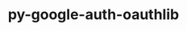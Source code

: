 ---
title: "py-google-auth-oauthlib"
layout: cache
categories: [package, develop]
meta: {"compilers": ["none"], "num_specs": 181, "num_specs_by_stack": {"e4s": 10, "ml-darwin-aarch64-mps": 43, "ml-linux-aarch64-cpu": 63, "ml-linux-aarch64-cuda": 62, "ml-linux-x86_64-cpu": 64, "ml-linux-x86_64-cuda": 63, "root": 181}, "oss": ["sequoia", "ubuntu22.04", "ubuntu24.04"], "platforms": ["darwin", "linux"], "stacks": ["e4s", "ml-darwin-aarch64-mps", "ml-linux-aarch64-cpu", "ml-linux-aarch64-cuda", "ml-linux-x86_64-cpu", "ml-linux-x86_64-cuda", "root"], "targets": ["aarch64", "x86_64_v3"], "versions": ["0.4.6"]}
spec_details: [{"compiler": "none", "hash": "2hknw3442atstz6sqefswo3wpxu2lh5z", "os": "ubuntu24.04", "platform": "linux", "size": "-", "stacks": ["ml-linux-aarch64-cpu", "ml-linux-aarch64-cuda", "root"], "target": "aarch64", "variants": ["build_system=python_pip"], "versions": ["0.4.6"]}, {"compiler": "none", "hash": "2jqnnhii4igdumc6mvnh5xx2s3egmdxq", "os": "sequoia", "platform": "darwin", "size": "-", "stacks": ["ml-darwin-aarch64-mps", "root"], "target": "aarch64", "variants": ["build_system=python_pip"], "versions": ["0.4.6"]}, {"compiler": "none", "hash": "2mk2wablmyect5bt6fevu66pej44n37e", "os": "ubuntu24.04", "platform": "linux", "size": "-", "stacks": ["ml-linux-aarch64-cpu", "ml-linux-aarch64-cuda", "root"], "target": "aarch64", "variants": ["build_system=python_pip"], "versions": ["0.4.6"]}, {"compiler": "none", "hash": "2mthvljp2hgoypkv7w3e2o46vfwfoncd", "os": "ubuntu24.04", "platform": "linux", "size": "-", "stacks": ["ml-linux-x86_64-cpu", "ml-linux-x86_64-cuda", "root"], "target": "x86_64_v3", "variants": ["build_system=python_pip"], "versions": ["0.4.6"]}, {"compiler": "none", "hash": "2sncmaygjnt5x64yrtlxawiamzp7valn", "os": "ubuntu24.04", "platform": "linux", "size": "-", "stacks": ["ml-linux-x86_64-cpu", "ml-linux-x86_64-cuda", "root"], "target": "x86_64_v3", "variants": ["build_system=python_pip"], "versions": ["0.4.6"]}, {"compiler": "none", "hash": "2y7lyy2utpsgxocpvd4naywbif5z4i6s", "os": "ubuntu24.04", "platform": "linux", "size": "-", "stacks": ["ml-linux-aarch64-cpu", "ml-linux-aarch64-cuda", "root"], "target": "aarch64", "variants": ["build_system=python_pip"], "versions": ["0.4.6"]}, {"compiler": "none", "hash": "3233szmkmxn43ddvbdavxlvxmf75vojk", "os": "ubuntu24.04", "platform": "linux", "size": "-", "stacks": ["ml-linux-x86_64-cpu", "ml-linux-x86_64-cuda", "root"], "target": "x86_64_v3", "variants": ["build_system=python_pip"], "versions": ["0.4.6"]}, {"compiler": "none", "hash": "37nbgseo5n4du7duwbnoiu4u5sf22q7z", "os": "ubuntu24.04", "platform": "linux", "size": "-", "stacks": ["ml-linux-x86_64-cpu", "ml-linux-x86_64-cuda", "root"], "target": "x86_64_v3", "variants": ["build_system=python_pip"], "versions": ["0.4.6"]}, {"compiler": "none", "hash": "3cqaop2ajbspbtklapxlansnbz5jfn7c", "os": "ubuntu24.04", "platform": "linux", "size": "-", "stacks": ["ml-linux-x86_64-cpu", "ml-linux-x86_64-cuda", "root"], "target": "x86_64_v3", "variants": ["build_system=python_pip"], "versions": ["0.4.6"]}, {"compiler": "none", "hash": "3f5iadwfku6ml6hs2jep47o2gh7xkiqu", "os": "sequoia", "platform": "darwin", "size": "-", "stacks": ["ml-darwin-aarch64-mps", "root"], "target": "aarch64", "variants": ["build_system=python_pip"], "versions": ["0.4.6"]}, {"compiler": "none", "hash": "3fvbrztxv3sbifdasvwamvfnia6wq3y5", "os": "ubuntu24.04", "platform": "linux", "size": "-", "stacks": ["ml-linux-aarch64-cpu", "ml-linux-aarch64-cuda", "root"], "target": "aarch64", "variants": ["build_system=python_pip"], "versions": ["0.4.6"]}, {"compiler": "none", "hash": "3hopcwwcly7oafxrouds2wgvoomnwy3y", "os": "ubuntu22.04", "platform": "linux", "size": "-", "stacks": ["e4s", "root"], "target": "x86_64_v3", "variants": ["build_system=python_pip"], "versions": ["0.4.6"]}, {"compiler": "none", "hash": "3lcwasxylureea3cwagjy76naccd3mra", "os": "ubuntu24.04", "platform": "linux", "size": "-", "stacks": ["ml-linux-x86_64-cpu", "ml-linux-x86_64-cuda", "root"], "target": "x86_64_v3", "variants": ["build_system=python_pip"], "versions": ["0.4.6"]}, {"compiler": "none", "hash": "3nwp35rh5jlo25rvv6ovr6nli2wuibov", "os": "ubuntu22.04", "platform": "linux", "size": "-", "stacks": ["e4s", "root"], "target": "x86_64_v3", "variants": ["build_system=python_pip"], "versions": ["0.4.6"]}, {"compiler": "none", "hash": "3wmtpszo6kloxoriixdbsyiqhrawxxvw", "os": "ubuntu24.04", "platform": "linux", "size": "-", "stacks": ["ml-linux-aarch64-cpu", "ml-linux-aarch64-cuda", "root"], "target": "aarch64", "variants": ["build_system=python_pip"], "versions": ["0.4.6"]}, {"compiler": "none", "hash": "45qbxoaska4t5rzsgxqltkk2olx5mpts", "os": "ubuntu24.04", "platform": "linux", "size": "-", "stacks": ["ml-linux-x86_64-cpu", "ml-linux-x86_64-cuda", "root"], "target": "x86_64_v3", "variants": ["build_system=python_pip"], "versions": ["0.4.6"]}, {"compiler": "none", "hash": "4hn6bkss4nto5xgfsfjmegj2igoagoub", "os": "ubuntu24.04", "platform": "linux", "size": "-", "stacks": ["ml-linux-x86_64-cpu", "ml-linux-x86_64-cuda", "root"], "target": "x86_64_v3", "variants": ["build_system=python_pip"], "versions": ["0.4.6"]}, {"compiler": "none", "hash": "4jy3njj5py3yafj7itupbufqxlxq3h5c", "os": "sequoia", "platform": "darwin", "size": "-", "stacks": ["ml-darwin-aarch64-mps", "root"], "target": "aarch64", "variants": ["build_system=python_pip"], "versions": ["0.4.6"]}, {"compiler": "none", "hash": "4mbx5dyklhhrecthcs5cuyipjfucnqgf", "os": "ubuntu24.04", "platform": "linux", "size": "-", "stacks": ["ml-linux-aarch64-cpu", "ml-linux-aarch64-cuda", "root"], "target": "aarch64", "variants": ["build_system=python_pip"], "versions": ["0.4.6"]}, {"compiler": "none", "hash": "4mjp2ijhmykpr4aduitpz3cwilv2tbac", "os": "sequoia", "platform": "darwin", "size": "-", "stacks": ["ml-darwin-aarch64-mps", "root"], "target": "aarch64", "variants": ["build_system=python_pip"], "versions": ["0.4.6"]}, {"compiler": "none", "hash": "5h2pw7whhyrrrgrfsu6havwiegnfz3yc", "os": "ubuntu24.04", "platform": "linux", "size": "-", "stacks": ["ml-linux-x86_64-cpu", "ml-linux-x86_64-cuda", "root"], "target": "x86_64_v3", "variants": ["build_system=python_pip"], "versions": ["0.4.6"]}, {"compiler": "none", "hash": "5i2cqlfoaun5ogourspku4huy3dwybc3", "os": "ubuntu24.04", "platform": "linux", "size": "-", "stacks": ["ml-linux-x86_64-cpu", "ml-linux-x86_64-cuda", "root"], "target": "x86_64_v3", "variants": ["build_system=python_pip"], "versions": ["0.4.6"]}, {"compiler": "none", "hash": "5v74hlygmmgppgjiu3t4c3efuhzyyabn", "os": "ubuntu24.04", "platform": "linux", "size": "-", "stacks": ["ml-linux-x86_64-cpu", "ml-linux-x86_64-cuda", "root"], "target": "x86_64_v3", "variants": ["build_system=python_pip"], "versions": ["0.4.6"]}, {"compiler": "none", "hash": "67z24hm4qylb7uxkny4knsow2cvbtkqs", "os": "sequoia", "platform": "darwin", "size": "-", "stacks": ["ml-darwin-aarch64-mps", "root"], "target": "aarch64", "variants": ["build_system=python_pip"], "versions": ["0.4.6"]}, {"compiler": "none", "hash": "6afanpctxwwtlbpmpys3gqx6wmtsljrr", "os": "ubuntu24.04", "platform": "linux", "size": "-", "stacks": ["ml-linux-aarch64-cpu", "ml-linux-aarch64-cuda", "root"], "target": "aarch64", "variants": ["build_system=python_pip"], "versions": ["0.4.6"]}, {"compiler": "none", "hash": "6ozz3i7wnzrl363tddtc3kip4ryuqfnd", "os": "ubuntu24.04", "platform": "linux", "size": "-", "stacks": ["ml-linux-x86_64-cpu", "ml-linux-x86_64-cuda", "root"], "target": "x86_64_v3", "variants": ["build_system=python_pip"], "versions": ["0.4.6"]}, {"compiler": "none", "hash": "6rq3kkrjqyrmd65bdgrquh75b3xdjo3m", "os": "ubuntu22.04", "platform": "linux", "size": "-", "stacks": ["e4s", "root"], "target": "x86_64_v3", "variants": ["build_system=python_pip"], "versions": ["0.4.6"]}, {"compiler": "none", "hash": "6svtrcl7crsctrcoqrbooslivhod5tbr", "os": "sequoia", "platform": "darwin", "size": "-", "stacks": ["ml-darwin-aarch64-mps", "root"], "target": "aarch64", "variants": ["build_system=python_pip"], "versions": ["0.4.6"]}, {"compiler": "none", "hash": "6ycsdfkziszya2on2ygngq5vctynrbjd", "os": "ubuntu24.04", "platform": "linux", "size": "-", "stacks": ["ml-linux-x86_64-cpu", "ml-linux-x86_64-cuda", "root"], "target": "x86_64_v3", "variants": ["build_system=python_pip"], "versions": ["0.4.6"]}, {"compiler": "none", "hash": "7u5ba7xmi4ghf4mu34z6iwquigf5fvxu", "os": "sequoia", "platform": "darwin", "size": "-", "stacks": ["ml-darwin-aarch64-mps", "root"], "target": "aarch64", "variants": ["build_system=python_pip"], "versions": ["0.4.6"]}, {"compiler": "none", "hash": "aeanlhiktglldp7iwvugizgckqus6awx", "os": "ubuntu24.04", "platform": "linux", "size": "-", "stacks": ["ml-linux-x86_64-cpu", "ml-linux-x86_64-cuda", "root"], "target": "x86_64_v3", "variants": ["build_system=python_pip"], "versions": ["0.4.6"]}, {"compiler": "none", "hash": "agq7vosyw6j6cimyoqluetrmg7g6ucal", "os": "sequoia", "platform": "darwin", "size": "-", "stacks": ["ml-darwin-aarch64-mps", "root"], "target": "aarch64", "variants": ["build_system=python_pip"], "versions": ["0.4.6"]}, {"compiler": "none", "hash": "at5opvv3oax5wiehgbuorywk4xqom7vk", "os": "sequoia", "platform": "darwin", "size": "-", "stacks": ["ml-darwin-aarch64-mps", "root"], "target": "aarch64", "variants": ["build_system=python_pip"], "versions": ["0.4.6"]}, {"compiler": "none", "hash": "auydpbhfyfu3web2oe7pf5bf44sp7loc", "os": "ubuntu24.04", "platform": "linux", "size": "-", "stacks": ["ml-linux-x86_64-cpu", "ml-linux-x86_64-cuda", "root"], "target": "x86_64_v3", "variants": ["build_system=python_pip"], "versions": ["0.4.6"]}, {"compiler": "none", "hash": "avn25zopto5tjpcp6cddjptcgjzoonfz", "os": "ubuntu24.04", "platform": "linux", "size": "-", "stacks": ["ml-linux-aarch64-cpu", "ml-linux-aarch64-cuda", "root"], "target": "aarch64", "variants": ["build_system=python_pip"], "versions": ["0.4.6"]}, {"compiler": "none", "hash": "aximay354a77bu43lltnznmwa6fep7ua", "os": "sequoia", "platform": "darwin", "size": "-", "stacks": ["ml-darwin-aarch64-mps", "root"], "target": "aarch64", "variants": ["build_system=python_pip"], "versions": ["0.4.6"]}, {"compiler": "none", "hash": "b23jn4t7geitqkbktv6zzbglasvridsk", "os": "ubuntu24.04", "platform": "linux", "size": "-", "stacks": ["ml-linux-aarch64-cpu", "ml-linux-aarch64-cuda", "root"], "target": "aarch64", "variants": ["build_system=python_pip"], "versions": ["0.4.6"]}, {"compiler": "none", "hash": "b2wexye6bi4vjapjeufbmtw4p6i4b2o3", "os": "ubuntu24.04", "platform": "linux", "size": "-", "stacks": ["ml-linux-aarch64-cpu", "ml-linux-aarch64-cuda", "root"], "target": "aarch64", "variants": ["build_system=python_pip"], "versions": ["0.4.6"]}, {"compiler": "none", "hash": "bflp7x3lb2uuj7nfbegmojfxxvsodetm", "os": "sequoia", "platform": "darwin", "size": "-", "stacks": ["ml-darwin-aarch64-mps", "root"], "target": "aarch64", "variants": ["build_system=python_pip"], "versions": ["0.4.6"]}, {"compiler": "none", "hash": "bqayiyvcqz4anfkynfoihkhqsl3y4uu4", "os": "ubuntu24.04", "platform": "linux", "size": "-", "stacks": ["ml-linux-x86_64-cpu", "ml-linux-x86_64-cuda", "root"], "target": "x86_64_v3", "variants": ["build_system=python_pip"], "versions": ["0.4.6"]}, {"compiler": "none", "hash": "c4rbkmzj7bze7h3xw72lhqh6izd3kzxs", "os": "ubuntu24.04", "platform": "linux", "size": "-", "stacks": ["ml-linux-x86_64-cpu", "ml-linux-x86_64-cuda", "root"], "target": "x86_64_v3", "variants": ["build_system=python_pip"], "versions": ["0.4.6"]}, {"compiler": "none", "hash": "c4slisaqlw2i5zye7ykn2znstcptwrtv", "os": "ubuntu24.04", "platform": "linux", "size": "-", "stacks": ["ml-linux-x86_64-cpu", "ml-linux-x86_64-cuda", "root"], "target": "x86_64_v3", "variants": ["build_system=python_pip"], "versions": ["0.4.6"]}, {"compiler": "none", "hash": "cebupj742o5w4dt7rjsddmcy7u72gu4d", "os": "sequoia", "platform": "darwin", "size": "-", "stacks": ["ml-darwin-aarch64-mps", "root"], "target": "aarch64", "variants": ["build_system=python_pip"], "versions": ["0.4.6"]}, {"compiler": "none", "hash": "chmp52mbjiqnxdof54pxn6dkexdpgon7", "os": "ubuntu24.04", "platform": "linux", "size": "-", "stacks": ["ml-linux-aarch64-cpu", "root"], "target": "aarch64", "variants": ["build_system=python_pip"], "versions": ["0.4.6"]}, {"compiler": "none", "hash": "cz3r6efxlvrzdl6ioh3h6yj7xj3ajvhy", "os": "ubuntu22.04", "platform": "linux", "size": "-", "stacks": ["e4s", "root"], "target": "x86_64_v3", "variants": ["build_system=python_pip"], "versions": ["0.4.6"]}, {"compiler": "none", "hash": "dqwuw4jm2q6eq43psp6scruwigtfivzt", "os": "ubuntu24.04", "platform": "linux", "size": "-", "stacks": ["ml-linux-x86_64-cpu", "ml-linux-x86_64-cuda", "root"], "target": "x86_64_v3", "variants": ["build_system=python_pip"], "versions": ["0.4.6"]}, {"compiler": "none", "hash": "dr2uq7btn67druv5pfvu4azaczv75nz7", "os": "ubuntu24.04", "platform": "linux", "size": "-", "stacks": ["ml-linux-aarch64-cpu", "ml-linux-aarch64-cuda", "root"], "target": "aarch64", "variants": ["build_system=python_pip"], "versions": ["0.4.6"]}, {"compiler": "none", "hash": "driit3dka6mdaf2vrcopb67jfbmudfsc", "os": "ubuntu24.04", "platform": "linux", "size": "-", "stacks": ["ml-linux-aarch64-cpu", "ml-linux-aarch64-cuda", "root"], "target": "aarch64", "variants": ["build_system=python_pip"], "versions": ["0.4.6"]}, {"compiler": "none", "hash": "dyklalnpbvx3qybvoc5lvvhmlazl5x7k", "os": "sequoia", "platform": "darwin", "size": "-", "stacks": ["ml-darwin-aarch64-mps", "root"], "target": "aarch64", "variants": ["build_system=python_pip"], "versions": ["0.4.6"]}, {"compiler": "none", "hash": "e6hqi3aiwwexisxlawtkqptfexv4yfs4", "os": "ubuntu24.04", "platform": "linux", "size": "-", "stacks": ["ml-linux-x86_64-cpu", "ml-linux-x86_64-cuda", "root"], "target": "x86_64_v3", "variants": ["build_system=python_pip"], "versions": ["0.4.6"]}, {"compiler": "none", "hash": "eb2kjghblvfjzpq3pc266ux3i2vykjhd", "os": "ubuntu24.04", "platform": "linux", "size": "-", "stacks": ["ml-linux-aarch64-cpu", "root"], "target": "aarch64", "variants": ["build_system=python_pip"], "versions": ["0.4.6"]}, {"compiler": "none", "hash": "ecj6yqrs534odxtefs6w3rqka4j23ncy", "os": "ubuntu24.04", "platform": "linux", "size": "-", "stacks": ["ml-linux-x86_64-cpu", "ml-linux-x86_64-cuda", "root"], "target": "x86_64_v3", "variants": ["build_system=python_pip"], "versions": ["0.4.6"]}, {"compiler": "none", "hash": "egxoe7dh24wabt7ky725g6dtmggtu7a5", "os": "ubuntu24.04", "platform": "linux", "size": "-", "stacks": ["ml-linux-aarch64-cpu", "ml-linux-aarch64-cuda", "root"], "target": "aarch64", "variants": ["build_system=python_pip"], "versions": ["0.4.6"]}, {"compiler": "none", "hash": "eibf5x42myge372ss6o4qvk5j5f52pxq", "os": "ubuntu24.04", "platform": "linux", "size": "-", "stacks": ["ml-linux-aarch64-cpu", "ml-linux-aarch64-cuda", "root"], "target": "aarch64", "variants": ["build_system=python_pip"], "versions": ["0.4.6"]}, {"compiler": "none", "hash": "ejaacxnnm2cfqh6hbvongzrhsxotrmbh", "os": "ubuntu22.04", "platform": "linux", "size": "-", "stacks": ["e4s", "root"], "target": "x86_64_v3", "variants": ["build_system=python_pip"], "versions": ["0.4.6"]}, {"compiler": "none", "hash": "et74iwxjmsuzpcpji3zakj23yp26dusu", "os": "ubuntu24.04", "platform": "linux", "size": "-", "stacks": ["ml-linux-aarch64-cpu", "ml-linux-aarch64-cuda", "root"], "target": "aarch64", "variants": ["build_system=python_pip"], "versions": ["0.4.6"]}, {"compiler": "none", "hash": "ezkvdfjfzmonmwtpilouxywuzetpz4e6", "os": "sequoia", "platform": "darwin", "size": "-", "stacks": ["ml-darwin-aarch64-mps", "root"], "target": "aarch64", "variants": ["build_system=python_pip"], "versions": ["0.4.6"]}, {"compiler": "none", "hash": "fibwpxnmeuxxumczbr6ii4byd3hzyey7", "os": "ubuntu24.04", "platform": "linux", "size": "-", "stacks": ["ml-linux-x86_64-cpu", "ml-linux-x86_64-cuda", "root"], "target": "x86_64_v3", "variants": ["build_system=python_pip"], "versions": ["0.4.6"]}, {"compiler": "none", "hash": "fiyuoqspbe3jz44wiiwlma7cvs6o5wcw", "os": "sequoia", "platform": "darwin", "size": "-", "stacks": ["ml-darwin-aarch64-mps", "root"], "target": "aarch64", "variants": ["build_system=python_pip"], "versions": ["0.4.6"]}, {"compiler": "none", "hash": "fleaz7oin4cp2b77567c65ksoznacmbs", "os": "ubuntu24.04", "platform": "linux", "size": "-", "stacks": ["ml-linux-aarch64-cpu", "ml-linux-aarch64-cuda", "root"], "target": "aarch64", "variants": ["build_system=python_pip"], "versions": ["0.4.6"]}, {"compiler": "none", "hash": "fmys5in24hxmp6su4isjr6ujnloxtzb6", "os": "sequoia", "platform": "darwin", "size": "-", "stacks": ["ml-darwin-aarch64-mps", "root"], "target": "aarch64", "variants": ["build_system=python_pip"], "versions": ["0.4.6"]}, {"compiler": "none", "hash": "fphz6afkkfu6jgi6ujjzrrta764h5amv", "os": "ubuntu24.04", "platform": "linux", "size": "-", "stacks": ["ml-linux-aarch64-cpu", "ml-linux-aarch64-cuda", "root"], "target": "aarch64", "variants": ["build_system=python_pip"], "versions": ["0.4.6"]}, {"compiler": "none", "hash": "frt5hmzzrxvsmhr425p2h34amitljnxn", "os": "ubuntu24.04", "platform": "linux", "size": "-", "stacks": ["ml-linux-aarch64-cpu", "ml-linux-aarch64-cuda", "root"], "target": "aarch64", "variants": ["build_system=python_pip"], "versions": ["0.4.6"]}, {"compiler": "none", "hash": "ftq2zgkvpjiolkjfx5ukg62rtxpwfuso", "os": "ubuntu24.04", "platform": "linux", "size": "-", "stacks": ["ml-linux-aarch64-cpu", "ml-linux-aarch64-cuda", "root"], "target": "aarch64", "variants": ["build_system=python_pip"], "versions": ["0.4.6"]}, {"compiler": "none", "hash": "fwlq7esikocebq4oybc5alehifphhg6t", "os": "sequoia", "platform": "darwin", "size": "-", "stacks": ["ml-darwin-aarch64-mps", "root"], "target": "aarch64", "variants": ["build_system=python_pip"], "versions": ["0.4.6"]}, {"compiler": "none", "hash": "g3rlh5sff4wcdi67e3zxiahwupy7aatg", "os": "sequoia", "platform": "darwin", "size": "-", "stacks": ["ml-darwin-aarch64-mps", "root"], "target": "aarch64", "variants": ["build_system=python_pip"], "versions": ["0.4.6"]}, {"compiler": "none", "hash": "ggpg5pr5t7b7sty5vwnr4ozii2tawvvx", "os": "sequoia", "platform": "darwin", "size": "-", "stacks": ["ml-darwin-aarch64-mps", "root"], "target": "aarch64", "variants": ["build_system=python_pip"], "versions": ["0.4.6"]}, {"compiler": "none", "hash": "glysjemmqpoatrr4jhurip2tsj45xnib", "os": "ubuntu24.04", "platform": "linux", "size": "-", "stacks": ["ml-linux-aarch64-cpu", "ml-linux-aarch64-cuda", "root"], "target": "aarch64", "variants": ["build_system=python_pip"], "versions": ["0.4.6"]}, {"compiler": "none", "hash": "goosjy3etzvbndpweijlbtxxv7hkm5t2", "os": "sequoia", "platform": "darwin", "size": "-", "stacks": ["ml-darwin-aarch64-mps", "root"], "target": "aarch64", "variants": ["build_system=python_pip"], "versions": ["0.4.6"]}, {"compiler": "none", "hash": "gu4e72mg6gafsswyawnkihkfuurai5cx", "os": "ubuntu24.04", "platform": "linux", "size": "-", "stacks": ["ml-linux-aarch64-cpu", "ml-linux-aarch64-cuda", "root"], "target": "aarch64", "variants": ["build_system=python_pip"], "versions": ["0.4.6"]}, {"compiler": "none", "hash": "gwu5p7zbes3ib4ay6jd4me2doy5s2iqy", "os": "ubuntu24.04", "platform": "linux", "size": "-", "stacks": ["ml-linux-x86_64-cpu", "ml-linux-x86_64-cuda", "root"], "target": "x86_64_v3", "variants": ["build_system=python_pip"], "versions": ["0.4.6"]}, {"compiler": "none", "hash": "h4xllxxyfad425jb7eufywphfqrkdw5d", "os": "ubuntu24.04", "platform": "linux", "size": "-", "stacks": ["ml-linux-aarch64-cpu", "ml-linux-aarch64-cuda", "root"], "target": "aarch64", "variants": ["build_system=python_pip"], "versions": ["0.4.6"]}, {"compiler": "none", "hash": "hbgwfhxipc6h7oow66772kb7sgy46ubw", "os": "ubuntu24.04", "platform": "linux", "size": "-", "stacks": ["ml-linux-aarch64-cpu", "ml-linux-aarch64-cuda", "root"], "target": "aarch64", "variants": ["build_system=python_pip"], "versions": ["0.4.6"]}, {"compiler": "none", "hash": "hhkhbmrpc7ajdxt3cizgtdot6atcyph5", "os": "ubuntu24.04", "platform": "linux", "size": "-", "stacks": ["ml-linux-x86_64-cpu", "ml-linux-x86_64-cuda", "root"], "target": "x86_64_v3", "variants": ["build_system=python_pip"], "versions": ["0.4.6"]}, {"compiler": "none", "hash": "htihxgcurflf7cgghajddtirp3avgge3", "os": "ubuntu24.04", "platform": "linux", "size": "-", "stacks": ["ml-linux-aarch64-cpu", "ml-linux-aarch64-cuda", "root"], "target": "aarch64", "variants": ["build_system=python_pip"], "versions": ["0.4.6"]}, {"compiler": "none", "hash": "i7lkxxnukkeku2zlrfwxtdo5kcyu44fc", "os": "ubuntu24.04", "platform": "linux", "size": "-", "stacks": ["ml-linux-aarch64-cpu", "ml-linux-aarch64-cuda", "root"], "target": "aarch64", "variants": ["build_system=python_pip"], "versions": ["0.4.6"]}, {"compiler": "none", "hash": "it4iit4xxjz5babk3cteylyfklme7frc", "os": "ubuntu24.04", "platform": "linux", "size": "-", "stacks": ["ml-linux-aarch64-cuda", "root"], "target": "aarch64", "variants": ["build_system=python_pip"], "versions": ["0.4.6"]}, {"compiler": "none", "hash": "ithnt5cbv5uoeif6neplxckddaca5c7e", "os": "ubuntu24.04", "platform": "linux", "size": "-", "stacks": ["ml-linux-aarch64-cpu", "ml-linux-aarch64-cuda", "root"], "target": "aarch64", "variants": ["build_system=python_pip"], "versions": ["0.4.6"]}, {"compiler": "none", "hash": "j5ldg4v3jbdgvgzm2yjpinsv4wze2e3q", "os": "sequoia", "platform": "darwin", "size": "-", "stacks": ["ml-darwin-aarch64-mps", "root"], "target": "aarch64", "variants": ["build_system=python_pip"], "versions": ["0.4.6"]}, {"compiler": "none", "hash": "jbo5yqntgd276rfjvarocqygufv2q3dl", "os": "ubuntu24.04", "platform": "linux", "size": "-", "stacks": ["ml-linux-aarch64-cpu", "ml-linux-aarch64-cuda", "root"], "target": "aarch64", "variants": ["build_system=python_pip"], "versions": ["0.4.6"]}, {"compiler": "none", "hash": "jlvifebhuqkqxau7lx6bwbmpsflyovmy", "os": "sequoia", "platform": "darwin", "size": "-", "stacks": ["ml-darwin-aarch64-mps", "root"], "target": "aarch64", "variants": ["build_system=python_pip"], "versions": ["0.4.6"]}, {"compiler": "none", "hash": "jm5b7vhz5smelnb7zfpdxozskcktnhzr", "os": "sequoia", "platform": "darwin", "size": "-", "stacks": ["ml-darwin-aarch64-mps", "root"], "target": "aarch64", "variants": ["build_system=python_pip"], "versions": ["0.4.6"]}, {"compiler": "none", "hash": "juq5anmhwjjg3y2rwlfbs7uzjyppinwt", "os": "ubuntu24.04", "platform": "linux", "size": "-", "stacks": ["ml-linux-x86_64-cpu", "ml-linux-x86_64-cuda", "root"], "target": "x86_64_v3", "variants": ["build_system=python_pip"], "versions": ["0.4.6"]}, {"compiler": "none", "hash": "jxvzbztdpmok7ca2vjskrilttcow6ufg", "os": "ubuntu24.04", "platform": "linux", "size": "-", "stacks": ["ml-linux-x86_64-cpu", "ml-linux-x86_64-cuda", "root"], "target": "x86_64_v3", "variants": ["build_system=python_pip"], "versions": ["0.4.6"]}, {"compiler": "none", "hash": "k6disjkyg3xq6lzi6izyzoy2sprw2myg", "os": "ubuntu22.04", "platform": "linux", "size": "-", "stacks": ["e4s", "root"], "target": "x86_64_v3", "variants": ["build_system=python_pip"], "versions": ["0.4.6"]}, {"compiler": "none", "hash": "kc43s4ml22wnhwngcx55rq22c6qvuhhz", "os": "ubuntu24.04", "platform": "linux", "size": "-", "stacks": ["ml-linux-aarch64-cpu", "ml-linux-aarch64-cuda", "root"], "target": "aarch64", "variants": ["build_system=python_pip"], "versions": ["0.4.6"]}, {"compiler": "none", "hash": "kru7jsf7v6z6jis4owvtue5m37qq7jmi", "os": "ubuntu24.04", "platform": "linux", "size": "-", "stacks": ["ml-linux-aarch64-cpu", "ml-linux-aarch64-cuda", "root"], "target": "aarch64", "variants": ["build_system=python_pip"], "versions": ["0.4.6"]}, {"compiler": "none", "hash": "l2nahiwjjuj6ym65g2qpsbiyn23k4pkw", "os": "ubuntu24.04", "platform": "linux", "size": "-", "stacks": ["ml-linux-aarch64-cpu", "ml-linux-aarch64-cuda", "root"], "target": "aarch64", "variants": ["build_system=python_pip"], "versions": ["0.4.6"]}, {"compiler": "none", "hash": "l3kq4qk4lem4hhpkqpogxjbh5eshwmck", "os": "ubuntu24.04", "platform": "linux", "size": "-", "stacks": ["ml-linux-x86_64-cpu", "ml-linux-x86_64-cuda", "root"], "target": "x86_64_v3", "variants": ["build_system=python_pip"], "versions": ["0.4.6"]}, {"compiler": "none", "hash": "l7h5zciojjvaty4eyegedncsbsf6v2pe", "os": "ubuntu24.04", "platform": "linux", "size": "-", "stacks": ["ml-linux-aarch64-cpu", "ml-linux-aarch64-cuda", "root"], "target": "aarch64", "variants": ["build_system=python_pip"], "versions": ["0.4.6"]}, {"compiler": "none", "hash": "l7sxgmfbblinjf42i3rhle26l62pnrrs", "os": "ubuntu24.04", "platform": "linux", "size": "-", "stacks": ["ml-linux-aarch64-cpu", "ml-linux-aarch64-cuda", "root"], "target": "aarch64", "variants": ["build_system=python_pip"], "versions": ["0.4.6"]}, {"compiler": "none", "hash": "lrrao5upqvfokottzhhgg7xpzfzwfjtt", "os": "ubuntu24.04", "platform": "linux", "size": "-", "stacks": ["ml-linux-aarch64-cpu", "ml-linux-aarch64-cuda", "root"], "target": "aarch64", "variants": ["build_system=python_pip"], "versions": ["0.4.6"]}, {"compiler": "none", "hash": "luexc3fo6whote3appcsgvaopdjn7q53", "os": "ubuntu24.04", "platform": "linux", "size": "-", "stacks": ["ml-linux-aarch64-cpu", "ml-linux-aarch64-cuda", "root"], "target": "aarch64", "variants": ["build_system=python_pip"], "versions": ["0.4.6"]}, {"compiler": "none", "hash": "luipf7ri7x2glmjtwuboqzitya755faw", "os": "ubuntu24.04", "platform": "linux", "size": "-", "stacks": ["ml-linux-aarch64-cpu", "ml-linux-aarch64-cuda", "root"], "target": "aarch64", "variants": ["build_system=python_pip"], "versions": ["0.4.6"]}, {"compiler": "none", "hash": "m5nnrovz5mqnko3uxqmhkt34emgqsfuw", "os": "ubuntu24.04", "platform": "linux", "size": "-", "stacks": ["ml-linux-aarch64-cpu", "ml-linux-aarch64-cuda", "root"], "target": "aarch64", "variants": ["build_system=python_pip"], "versions": ["0.4.6"]}, {"compiler": "none", "hash": "mccse3qyeixzmhfqxhm7mgwfuha4nvkf", "os": "ubuntu22.04", "platform": "linux", "size": "-", "stacks": ["e4s", "root"], "target": "x86_64_v3", "variants": ["build_system=python_pip"], "versions": ["0.4.6"]}, {"compiler": "none", "hash": "mlxroc47m66wyjxzz52al6sqe4r2rrz7", "os": "ubuntu24.04", "platform": "linux", "size": "-", "stacks": ["ml-linux-x86_64-cpu", "root"], "target": "x86_64_v3", "variants": ["build_system=python_pip"], "versions": ["0.4.6"]}, {"compiler": "none", "hash": "mx22tibkvsa7ryc6uvu4ufjc6yspejbn", "os": "ubuntu24.04", "platform": "linux", "size": "-", "stacks": ["ml-linux-aarch64-cpu", "ml-linux-aarch64-cuda", "root"], "target": "aarch64", "variants": ["build_system=python_pip"], "versions": ["0.4.6"]}, {"compiler": "none", "hash": "n2dihcsyfinf7usfth4ddjwoge5cqtj3", "os": "ubuntu24.04", "platform": "linux", "size": "-", "stacks": ["ml-linux-x86_64-cpu", "ml-linux-x86_64-cuda", "root"], "target": "x86_64_v3", "variants": ["build_system=python_pip"], "versions": ["0.4.6"]}, {"compiler": "none", "hash": "n3mcebasjax4zt2vyboakoq4t37rlra4", "os": "ubuntu24.04", "platform": "linux", "size": "-", "stacks": ["ml-linux-aarch64-cpu", "ml-linux-aarch64-cuda", "root"], "target": "aarch64", "variants": ["build_system=python_pip"], "versions": ["0.4.6"]}, {"compiler": "none", "hash": "n5cpshmwlemuikdceatr5azx73qvm2ef", "os": "ubuntu24.04", "platform": "linux", "size": "-", "stacks": ["ml-linux-aarch64-cpu", "ml-linux-aarch64-cuda", "root"], "target": "aarch64", "variants": ["build_system=python_pip"], "versions": ["0.4.6"]}, {"compiler": "none", "hash": "n5ultdka7hysqnae2ekqicrgecut4oj2", "os": "ubuntu24.04", "platform": "linux", "size": "-", "stacks": ["ml-linux-x86_64-cpu", "ml-linux-x86_64-cuda", "root"], "target": "x86_64_v3", "variants": ["build_system=python_pip"], "versions": ["0.4.6"]}, {"compiler": "none", "hash": "nb3z7ekc5sykll7qpupgdk6wjsej3msu", "os": "sequoia", "platform": "darwin", "size": "-", "stacks": ["ml-darwin-aarch64-mps", "root"], "target": "aarch64", "variants": ["build_system=python_pip"], "versions": ["0.4.6"]}, {"compiler": "none", "hash": "neopo53kswagd5iwh3dtuigziohe6l4a", "os": "ubuntu24.04", "platform": "linux", "size": "-", "stacks": ["ml-linux-x86_64-cpu", "ml-linux-x86_64-cuda", "root"], "target": "x86_64_v3", "variants": ["build_system=python_pip"], "versions": ["0.4.6"]}, {"compiler": "none", "hash": "nmcruadk7ly2lnjut4zelfltcduzcb3g", "os": "ubuntu24.04", "platform": "linux", "size": "-", "stacks": ["ml-linux-x86_64-cpu", "ml-linux-x86_64-cuda", "root"], "target": "x86_64_v3", "variants": ["build_system=python_pip"], "versions": ["0.4.6"]}, {"compiler": "none", "hash": "nni25zsiaytpx6rlkf4w67girvgs764q", "os": "ubuntu24.04", "platform": "linux", "size": "-", "stacks": ["ml-linux-x86_64-cpu", "ml-linux-x86_64-cuda", "root"], "target": "x86_64_v3", "variants": ["build_system=python_pip"], "versions": ["0.4.6"]}, {"compiler": "none", "hash": "nupynpbmbp6hawbmvp7eabnz5ql4ybud", "os": "ubuntu24.04", "platform": "linux", "size": "-", "stacks": ["ml-linux-aarch64-cpu", "ml-linux-aarch64-cuda", "root"], "target": "aarch64", "variants": ["build_system=python_pip"], "versions": ["0.4.6"]}, {"compiler": "none", "hash": "o6hmkye4apz4iet2tenufp6bq6d7jnvn", "os": "sequoia", "platform": "darwin", "size": "-", "stacks": ["ml-darwin-aarch64-mps", "root"], "target": "aarch64", "variants": ["build_system=python_pip"], "versions": ["0.4.6"]}, {"compiler": "none", "hash": "odhs7ar7oq2jcikatbimcpzqwejikg5o", "os": "ubuntu24.04", "platform": "linux", "size": "-", "stacks": ["ml-linux-x86_64-cpu", "ml-linux-x86_64-cuda", "root"], "target": "x86_64_v3", "variants": ["build_system=python_pip"], "versions": ["0.4.6"]}, {"compiler": "none", "hash": "oei4dfgm7zyf5rudlzx3vnjs4w5gk37u", "os": "ubuntu24.04", "platform": "linux", "size": "-", "stacks": ["ml-linux-aarch64-cpu", "ml-linux-aarch64-cuda", "root"], "target": "aarch64", "variants": ["build_system=python_pip"], "versions": ["0.4.6"]}, {"compiler": "none", "hash": "ohm3dtnket7o5tq5o6hu2zduvow22zwe", "os": "ubuntu24.04", "platform": "linux", "size": "-", "stacks": ["ml-linux-x86_64-cpu", "ml-linux-x86_64-cuda", "root"], "target": "x86_64_v3", "variants": ["build_system=python_pip"], "versions": ["0.4.6"]}, {"compiler": "none", "hash": "oqb7cykx6m7vt77f2szmbbjhgvklwwgc", "os": "ubuntu24.04", "platform": "linux", "size": "-", "stacks": ["ml-linux-aarch64-cpu", "ml-linux-aarch64-cuda", "root"], "target": "aarch64", "variants": ["build_system=python_pip"], "versions": ["0.4.6"]}, {"compiler": "none", "hash": "oroiqthcvosvax4jjekbphdhaojsnaq6", "os": "sequoia", "platform": "darwin", "size": "-", "stacks": ["ml-darwin-aarch64-mps", "root"], "target": "aarch64", "variants": ["build_system=python_pip"], "versions": ["0.4.6"]}, {"compiler": "none", "hash": "ost7fqk6cnfjcrtzq2nyfp334ypytynb", "os": "ubuntu24.04", "platform": "linux", "size": "-", "stacks": ["ml-linux-x86_64-cpu", "ml-linux-x86_64-cuda", "root"], "target": "x86_64_v3", "variants": ["build_system=python_pip"], "versions": ["0.4.6"]}, {"compiler": "none", "hash": "owsqyw5kpcmo4pmkeeixexvpepsr2uld", "os": "ubuntu24.04", "platform": "linux", "size": "-", "stacks": ["ml-linux-x86_64-cpu", "ml-linux-x86_64-cuda", "root"], "target": "x86_64_v3", "variants": ["build_system=python_pip"], "versions": ["0.4.6"]}, {"compiler": "none", "hash": "p4vhxnihxs3culwqnuljydsiun3n47au", "os": "ubuntu24.04", "platform": "linux", "size": "-", "stacks": ["ml-linux-x86_64-cpu", "ml-linux-x86_64-cuda", "root"], "target": "x86_64_v3", "variants": ["build_system=python_pip"], "versions": ["0.4.6"]}, {"compiler": "none", "hash": "pcwnjelsfzjdgsicug5zhpjlmidui4qh", "os": "ubuntu24.04", "platform": "linux", "size": "-", "stacks": ["ml-linux-x86_64-cpu", "ml-linux-x86_64-cuda", "root"], "target": "x86_64_v3", "variants": ["build_system=python_pip"], "versions": ["0.4.6"]}, {"compiler": "none", "hash": "pjccznwuy25i3ffujr4hc2i4675ydn2x", "os": "ubuntu24.04", "platform": "linux", "size": "-", "stacks": ["ml-linux-x86_64-cpu", "ml-linux-x86_64-cuda", "root"], "target": "x86_64_v3", "variants": ["build_system=python_pip"], "versions": ["0.4.6"]}, {"compiler": "none", "hash": "pjtewwtokh3ipaz7kycnhtdqsq3jwep6", "os": "ubuntu24.04", "platform": "linux", "size": "-", "stacks": ["ml-linux-x86_64-cpu", "ml-linux-x86_64-cuda", "root"], "target": "x86_64_v3", "variants": ["build_system=python_pip"], "versions": ["0.4.6"]}, {"compiler": "none", "hash": "pobx2qyavbwqrejhxttuglnleqwwnxdw", "os": "ubuntu24.04", "platform": "linux", "size": "-", "stacks": ["ml-linux-aarch64-cpu", "ml-linux-aarch64-cuda", "root"], "target": "aarch64", "variants": ["build_system=python_pip"], "versions": ["0.4.6"]}, {"compiler": "none", "hash": "psmkufxpfp4r4runt7ajh2vy5raum7n6", "os": "sequoia", "platform": "darwin", "size": "-", "stacks": ["ml-darwin-aarch64-mps", "root"], "target": "aarch64", "variants": ["build_system=python_pip"], "versions": ["0.4.6"]}, {"compiler": "none", "hash": "px5rmf5rjifwhyjugrvxqz7uqfy4qdnv", "os": "ubuntu24.04", "platform": "linux", "size": "-", "stacks": ["ml-linux-x86_64-cpu", "ml-linux-x86_64-cuda", "root"], "target": "x86_64_v3", "variants": ["build_system=python_pip"], "versions": ["0.4.6"]}, {"compiler": "none", "hash": "q3o2t34fb2c5nuw7uu4vgx63ufzg5eri", "os": "ubuntu24.04", "platform": "linux", "size": "-", "stacks": ["ml-linux-x86_64-cpu", "ml-linux-x86_64-cuda", "root"], "target": "x86_64_v3", "variants": ["build_system=python_pip"], "versions": ["0.4.6"]}, {"compiler": "none", "hash": "q7blezhwzthaedsmx2o2r53i4fewuwr3", "os": "sequoia", "platform": "darwin", "size": "-", "stacks": ["ml-darwin-aarch64-mps", "root"], "target": "aarch64", "variants": ["build_system=python_pip"], "versions": ["0.4.6"]}, {"compiler": "none", "hash": "q7lavtjmfhq2pfo6oipaznkuyvyln3i5", "os": "ubuntu24.04", "platform": "linux", "size": "-", "stacks": ["ml-linux-x86_64-cpu", "ml-linux-x86_64-cuda", "root"], "target": "x86_64_v3", "variants": ["build_system=python_pip"], "versions": ["0.4.6"]}, {"compiler": "none", "hash": "qabb3wibl66ghz7jtepmu2ily3kxdoi6", "os": "ubuntu24.04", "platform": "linux", "size": "-", "stacks": ["ml-linux-x86_64-cpu", "ml-linux-x86_64-cuda", "root"], "target": "x86_64_v3", "variants": ["build_system=python_pip"], "versions": ["0.4.6"]}, {"compiler": "none", "hash": "qagow7ugerpuswpalntf7bdzllsuziip", "os": "sequoia", "platform": "darwin", "size": "-", "stacks": ["ml-darwin-aarch64-mps", "root"], "target": "aarch64", "variants": ["build_system=python_pip"], "versions": ["0.4.6"]}, {"compiler": "none", "hash": "qarpichiipdw532ngskyjdjxuhbcmdnq", "os": "ubuntu24.04", "platform": "linux", "size": "-", "stacks": ["ml-linux-x86_64-cpu", "ml-linux-x86_64-cuda", "root"], "target": "x86_64_v3", "variants": ["build_system=python_pip"], "versions": ["0.4.6"]}, {"compiler": "none", "hash": "qbgjms5m76rvkylenwxrji33mw7vnwb4", "os": "ubuntu24.04", "platform": "linux", "size": "-", "stacks": ["ml-linux-aarch64-cpu", "ml-linux-aarch64-cuda", "root"], "target": "aarch64", "variants": ["build_system=python_pip"], "versions": ["0.4.6"]}, {"compiler": "none", "hash": "qfcz7gxvzewoiebumkp4icuexaqjk2a2", "os": "ubuntu24.04", "platform": "linux", "size": "-", "stacks": ["ml-linux-aarch64-cpu", "ml-linux-aarch64-cuda", "root"], "target": "aarch64", "variants": ["build_system=python_pip"], "versions": ["0.4.6"]}, {"compiler": "none", "hash": "qnrr2gxc6q5jinm3opeech5na6xqpxzo", "os": "sequoia", "platform": "darwin", "size": "-", "stacks": ["ml-darwin-aarch64-mps", "root"], "target": "aarch64", "variants": ["build_system=python_pip"], "versions": ["0.4.6"]}, {"compiler": "none", "hash": "qqabpysot6cgwjxuaiigzgamcotdwo6t", "os": "sequoia", "platform": "darwin", "size": "-", "stacks": ["ml-darwin-aarch64-mps", "root"], "target": "aarch64", "variants": ["build_system=python_pip"], "versions": ["0.4.6"]}, {"compiler": "none", "hash": "qrver7vzniyorpsrfgfsefbiz42dhfyc", "os": "ubuntu24.04", "platform": "linux", "size": "-", "stacks": ["ml-linux-x86_64-cpu", "ml-linux-x86_64-cuda", "root"], "target": "x86_64_v3", "variants": ["build_system=python_pip"], "versions": ["0.4.6"]}, {"compiler": "none", "hash": "qvc5r5wm2dubco2eobrugtfkxtx3v3y6", "os": "ubuntu24.04", "platform": "linux", "size": "-", "stacks": ["ml-linux-x86_64-cpu", "ml-linux-x86_64-cuda", "root"], "target": "x86_64_v3", "variants": ["build_system=python_pip"], "versions": ["0.4.6"]}, {"compiler": "none", "hash": "qvtn4pweovi76kvvewbtogp363heibnh", "os": "ubuntu24.04", "platform": "linux", "size": "-", "stacks": ["ml-linux-aarch64-cpu", "ml-linux-aarch64-cuda", "root"], "target": "aarch64", "variants": ["build_system=python_pip"], "versions": ["0.4.6"]}, {"compiler": "none", "hash": "r4wah3v4xxdqdwiobndtar647lvw7vjg", "os": "sequoia", "platform": "darwin", "size": "-", "stacks": ["ml-darwin-aarch64-mps", "root"], "target": "aarch64", "variants": ["build_system=python_pip"], "versions": ["0.4.6"]}, {"compiler": "none", "hash": "r7uhefe5nwidse3mxfwqzmna7wdb4yvq", "os": "ubuntu24.04", "platform": "linux", "size": "-", "stacks": ["ml-linux-aarch64-cpu", "ml-linux-aarch64-cuda", "root"], "target": "aarch64", "variants": ["build_system=python_pip"], "versions": ["0.4.6"]}, {"compiler": "none", "hash": "rd3vcghs77pfyox2nsxx4whmvps65d5d", "os": "sequoia", "platform": "darwin", "size": "-", "stacks": ["ml-darwin-aarch64-mps", "root"], "target": "aarch64", "variants": ["build_system=python_pip"], "versions": ["0.4.6"]}, {"compiler": "none", "hash": "rkevqzdktdrqaezaaj3lkeyjbreiqcsv", "os": "sequoia", "platform": "darwin", "size": "-", "stacks": ["ml-darwin-aarch64-mps", "root"], "target": "aarch64", "variants": ["build_system=python_pip"], "versions": ["0.4.6"]}, {"compiler": "none", "hash": "rnoecdi2ftkmxkd324hn4ck6fbbdacse", "os": "sequoia", "platform": "darwin", "size": "-", "stacks": ["ml-darwin-aarch64-mps", "root"], "target": "aarch64", "variants": ["build_system=python_pip"], "versions": ["0.4.6"]}, {"compiler": "none", "hash": "rpauyxyusgvy6ejbcmayhhbhmtktmnxm", "os": "ubuntu24.04", "platform": "linux", "size": "-", "stacks": ["ml-linux-x86_64-cpu", "ml-linux-x86_64-cuda", "root"], "target": "x86_64_v3", "variants": ["build_system=python_pip"], "versions": ["0.4.6"]}, {"compiler": "none", "hash": "s4df67ogt5vycm6rp5fdu7tiph6rmv4h", "os": "ubuntu24.04", "platform": "linux", "size": "-", "stacks": ["ml-linux-aarch64-cpu", "ml-linux-aarch64-cuda", "root"], "target": "aarch64", "variants": ["build_system=python_pip"], "versions": ["0.4.6"]}, {"compiler": "none", "hash": "s6ilh46uqotrwafj3kcrmn2dvs3yonvn", "os": "sequoia", "platform": "darwin", "size": "-", "stacks": ["ml-darwin-aarch64-mps", "root"], "target": "aarch64", "variants": ["build_system=python_pip"], "versions": ["0.4.6"]}, {"compiler": "none", "hash": "sec4yfupyvc5ry5tcbt56c5s624wx5lq", "os": "ubuntu24.04", "platform": "linux", "size": "-", "stacks": ["ml-linux-x86_64-cpu", "ml-linux-x86_64-cuda", "root"], "target": "x86_64_v3", "variants": ["build_system=python_pip"], "versions": ["0.4.6"]}, {"compiler": "none", "hash": "sgeaiu6cyd2sdcvgsrtayasehgwpmils", "os": "ubuntu24.04", "platform": "linux", "size": "-", "stacks": ["ml-linux-x86_64-cpu", "ml-linux-x86_64-cuda", "root"], "target": "x86_64_v3", "variants": ["build_system=python_pip"], "versions": ["0.4.6"]}, {"compiler": "none", "hash": "ssoibsodlbjmjixx5yk5fqg2awp4lvm7", "os": "ubuntu24.04", "platform": "linux", "size": "-", "stacks": ["ml-linux-aarch64-cpu", "ml-linux-aarch64-cuda", "root"], "target": "aarch64", "variants": ["build_system=python_pip"], "versions": ["0.4.6"]}, {"compiler": "none", "hash": "swxmqk4g3zjclykmspykvdrif42wduem", "os": "ubuntu24.04", "platform": "linux", "size": "-", "stacks": ["ml-linux-aarch64-cpu", "ml-linux-aarch64-cuda", "root"], "target": "aarch64", "variants": ["build_system=python_pip"], "versions": ["0.4.6"]}, {"compiler": "none", "hash": "sx4a3d7o5wghqr7a55ngimsrhi6vsng7", "os": "ubuntu24.04", "platform": "linux", "size": "-", "stacks": ["ml-linux-aarch64-cpu", "ml-linux-aarch64-cuda", "root"], "target": "aarch64", "variants": ["build_system=python_pip"], "versions": ["0.4.6"]}, {"compiler": "none", "hash": "t5jkosmnouai6ynqzesb3w2tls3a7ppw", "os": "ubuntu24.04", "platform": "linux", "size": "-", "stacks": ["ml-linux-x86_64-cpu", "ml-linux-x86_64-cuda", "root"], "target": "x86_64_v3", "variants": ["build_system=python_pip"], "versions": ["0.4.6"]}, {"compiler": "none", "hash": "t5yrg7svrsnc72nmtp3cj4xnlu5zz3zc", "os": "sequoia", "platform": "darwin", "size": "-", "stacks": ["ml-darwin-aarch64-mps", "root"], "target": "aarch64", "variants": ["build_system=python_pip"], "versions": ["0.4.6"]}, {"compiler": "none", "hash": "tal2lvn7egjrdydfxdgyzdbotreha7iq", "os": "ubuntu24.04", "platform": "linux", "size": "-", "stacks": ["ml-linux-x86_64-cpu", "ml-linux-x86_64-cuda", "root"], "target": "x86_64_v3", "variants": ["build_system=python_pip"], "versions": ["0.4.6"]}, {"compiler": "none", "hash": "tpamcjgbkb2lgow4mxypxfzcnmmjhwse", "os": "ubuntu24.04", "platform": "linux", "size": "-", "stacks": ["ml-linux-x86_64-cpu", "ml-linux-x86_64-cuda", "root"], "target": "x86_64_v3", "variants": ["build_system=python_pip"], "versions": ["0.4.6"]}, {"compiler": "none", "hash": "tt6rywy4gebfh4cmwe5u7wxwbkheegpe", "os": "ubuntu24.04", "platform": "linux", "size": "-", "stacks": ["ml-linux-aarch64-cpu", "ml-linux-aarch64-cuda", "root"], "target": "aarch64", "variants": ["build_system=python_pip"], "versions": ["0.4.6"]}, {"compiler": "none", "hash": "tvqvxfmlu3sq6iwptuev7sc7g3vhpuqp", "os": "ubuntu24.04", "platform": "linux", "size": "-", "stacks": ["ml-linux-aarch64-cpu", "ml-linux-aarch64-cuda", "root"], "target": "aarch64", "variants": ["build_system=python_pip"], "versions": ["0.4.6"]}, {"compiler": "none", "hash": "u5zvyxrpouwet735lddiuxv256wsrzkn", "os": "sequoia", "platform": "darwin", "size": "-", "stacks": ["ml-darwin-aarch64-mps", "root"], "target": "aarch64", "variants": ["build_system=python_pip"], "versions": ["0.4.6"]}, {"compiler": "none", "hash": "u64q43p6inpchpfjcojerhxj5hzdbto3", "os": "ubuntu24.04", "platform": "linux", "size": "-", "stacks": ["ml-linux-aarch64-cpu", "ml-linux-aarch64-cuda", "root"], "target": "aarch64", "variants": ["build_system=python_pip"], "versions": ["0.4.6"]}, {"compiler": "none", "hash": "u7ytkmsew7jwquobnp2snpdrtywncqbm", "os": "ubuntu24.04", "platform": "linux", "size": "-", "stacks": ["ml-linux-x86_64-cpu", "ml-linux-x86_64-cuda", "root"], "target": "x86_64_v3", "variants": ["build_system=python_pip"], "versions": ["0.4.6"]}, {"compiler": "none", "hash": "ubdyf7a3tqxocbpk43ifyuxryqo7odjg", "os": "sequoia", "platform": "darwin", "size": "-", "stacks": ["ml-darwin-aarch64-mps", "root"], "target": "aarch64", "variants": ["build_system=python_pip"], "versions": ["0.4.6"]}, {"compiler": "none", "hash": "uequbyxkn5csmn3qworpncp3hpi7fg6x", "os": "ubuntu24.04", "platform": "linux", "size": "-", "stacks": ["ml-linux-x86_64-cpu", "ml-linux-x86_64-cuda", "root"], "target": "x86_64_v3", "variants": ["build_system=python_pip"], "versions": ["0.4.6"]}, {"compiler": "none", "hash": "ujqcpfsi3lutptt2p6owpeyt4xsbc6or", "os": "ubuntu24.04", "platform": "linux", "size": "-", "stacks": ["ml-linux-aarch64-cpu", "ml-linux-aarch64-cuda", "root"], "target": "aarch64", "variants": ["build_system=python_pip"], "versions": ["0.4.6"]}, {"compiler": "none", "hash": "uonlor5ep3rq6pqk4nxhzclpgbi7y6fw", "os": "ubuntu24.04", "platform": "linux", "size": "-", "stacks": ["ml-linux-x86_64-cpu", "ml-linux-x86_64-cuda", "root"], "target": "x86_64_v3", "variants": ["build_system=python_pip"], "versions": ["0.4.6"]}, {"compiler": "none", "hash": "uwug4i2b4lxcipxfixvx5flm5hzartji", "os": "sequoia", "platform": "darwin", "size": "-", "stacks": ["ml-darwin-aarch64-mps", "root"], "target": "aarch64", "variants": ["build_system=python_pip"], "versions": ["0.4.6"]}, {"compiler": "none", "hash": "uy73nu522urlxvurdksm5gexstjm6tlr", "os": "ubuntu22.04", "platform": "linux", "size": "-", "stacks": ["e4s", "root"], "target": "x86_64_v3", "variants": ["build_system=python_pip"], "versions": ["0.4.6"]}, {"compiler": "none", "hash": "v2d5zogjkvoz5y5tj2qotarxt74wby5u", "os": "ubuntu24.04", "platform": "linux", "size": "-", "stacks": ["ml-linux-x86_64-cpu", "ml-linux-x86_64-cuda", "root"], "target": "x86_64_v3", "variants": ["build_system=python_pip"], "versions": ["0.4.6"]}, {"compiler": "none", "hash": "vbssrgceqvxlyqbmfmchxwyj752sne3f", "os": "ubuntu24.04", "platform": "linux", "size": "-", "stacks": ["ml-linux-aarch64-cpu", "ml-linux-aarch64-cuda", "root"], "target": "aarch64", "variants": ["build_system=python_pip"], "versions": ["0.4.6"]}, {"compiler": "none", "hash": "vdncm3yetcb5ipactmngu3uccffvzpja", "os": "ubuntu24.04", "platform": "linux", "size": "-", "stacks": ["ml-linux-x86_64-cpu", "ml-linux-x86_64-cuda", "root"], "target": "x86_64_v3", "variants": ["build_system=python_pip"], "versions": ["0.4.6"]}, {"compiler": "none", "hash": "vf5h2okzqpqqkeijtgdquo52rxa4fn4u", "os": "ubuntu22.04", "platform": "linux", "size": "-", "stacks": ["e4s", "root"], "target": "x86_64_v3", "variants": ["build_system=python_pip"], "versions": ["0.4.6"]}, {"compiler": "none", "hash": "wbfdbm4te5t6ydylsfxuhhanf34yzpz5", "os": "ubuntu24.04", "platform": "linux", "size": "-", "stacks": ["ml-linux-aarch64-cpu", "ml-linux-aarch64-cuda", "root"], "target": "aarch64", "variants": ["build_system=python_pip"], "versions": ["0.4.6"]}, {"compiler": "none", "hash": "wo2xp365erxh5qdouklmein2ek3er626", "os": "sequoia", "platform": "darwin", "size": "-", "stacks": ["ml-darwin-aarch64-mps", "root"], "target": "aarch64", "variants": ["build_system=python_pip"], "versions": ["0.4.6"]}, {"compiler": "none", "hash": "x2uz4ahmyjmf3zfhb6elekd74l2ey3iu", "os": "ubuntu24.04", "platform": "linux", "size": "-", "stacks": ["ml-linux-aarch64-cpu", "ml-linux-aarch64-cuda", "root"], "target": "aarch64", "variants": ["build_system=python_pip"], "versions": ["0.4.6"]}, {"compiler": "none", "hash": "x43wxjuvbmabx5b3bpbxj7e4cusmyqsy", "os": "ubuntu24.04", "platform": "linux", "size": "-", "stacks": ["ml-linux-x86_64-cpu", "ml-linux-x86_64-cuda", "root"], "target": "x86_64_v3", "variants": ["build_system=python_pip"], "versions": ["0.4.6"]}, {"compiler": "none", "hash": "xugptudk36mmpc7ex5qgrggnbwpzn4ua", "os": "ubuntu24.04", "platform": "linux", "size": "-", "stacks": ["ml-linux-x86_64-cpu", "ml-linux-x86_64-cuda", "root"], "target": "x86_64_v3", "variants": ["build_system=python_pip"], "versions": ["0.4.6"]}, {"compiler": "none", "hash": "xuxdp7py4o4wl3vctarcuihyhylkvzza", "os": "ubuntu24.04", "platform": "linux", "size": "-", "stacks": ["ml-linux-x86_64-cpu", "ml-linux-x86_64-cuda", "root"], "target": "x86_64_v3", "variants": ["build_system=python_pip"], "versions": ["0.4.6"]}, {"compiler": "none", "hash": "xyuo7tzb6nffb563hz2zc2t7w23vnm25", "os": "ubuntu24.04", "platform": "linux", "size": "-", "stacks": ["ml-linux-aarch64-cpu", "ml-linux-aarch64-cuda", "root"], "target": "aarch64", "variants": ["build_system=python_pip"], "versions": ["0.4.6"]}, {"compiler": "none", "hash": "y5tjbyu6h6j2zoiq6eumgi4pfyafy3ga", "os": "sequoia", "platform": "darwin", "size": "-", "stacks": ["ml-darwin-aarch64-mps", "root"], "target": "aarch64", "variants": ["build_system=python_pip"], "versions": ["0.4.6"]}, {"compiler": "none", "hash": "yfsj4qh62xyb7vqorrrr46qutnkgb4qi", "os": "ubuntu24.04", "platform": "linux", "size": "-", "stacks": ["ml-linux-x86_64-cpu", "ml-linux-x86_64-cuda", "root"], "target": "x86_64_v3", "variants": ["build_system=python_pip"], "versions": ["0.4.6"]}, {"compiler": "none", "hash": "ykqb4pas5cheydzp2ozdicazceba4frz", "os": "ubuntu24.04", "platform": "linux", "size": "-", "stacks": ["ml-linux-aarch64-cpu", "ml-linux-aarch64-cuda", "root"], "target": "aarch64", "variants": ["build_system=python_pip"], "versions": ["0.4.6"]}, {"compiler": "none", "hash": "ysfexqrscyqa6mud2p773racylizae7s", "os": "ubuntu22.04", "platform": "linux", "size": "-", "stacks": ["e4s", "root"], "target": "x86_64_v3", "variants": ["build_system=python_pip"], "versions": ["0.4.6"]}, {"compiler": "none", "hash": "ywqplo4azz45qyszwvqzkv3bgzhslswp", "os": "ubuntu24.04", "platform": "linux", "size": "-", "stacks": ["ml-linux-aarch64-cpu", "ml-linux-aarch64-cuda", "root"], "target": "aarch64", "variants": ["build_system=python_pip"], "versions": ["0.4.6"]}, {"compiler": "none", "hash": "z7vyhkqbjouzrne2plttesojwuebimdi", "os": "ubuntu24.04", "platform": "linux", "size": "-", "stacks": ["ml-linux-x86_64-cpu", "ml-linux-x86_64-cuda", "root"], "target": "x86_64_v3", "variants": ["build_system=python_pip"], "versions": ["0.4.6"]}, {"compiler": "none", "hash": "zqyp5ifqhp27vbvxzhit4jurlofxadcl", "os": "sequoia", "platform": "darwin", "size": "-", "stacks": ["ml-darwin-aarch64-mps", "root"], "target": "aarch64", "variants": ["build_system=python_pip"], "versions": ["0.4.6"]}]
---